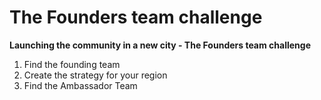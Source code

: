 # The Founders team challenge

**Launching the community in a new city - The Founders team challenge**

1. Find the founding team
2. Create the strategy for your region
3. Find the Ambassador Team

